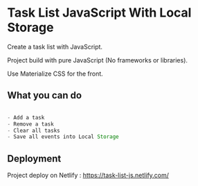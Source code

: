 # Task List JavaScript With Local Storage

Create a task list with JavaScript.

Project build with pure JavaScript (No frameworks or libraries). 

Use Materialize CSS for the front.


## What you can do

```javascript

- Add a task
- Remove a task
- Clear all tasks
- Save all events into Local Storage

```

## Deployment
Project deploy on Netlify : https://task-list-js.netlify.com/
